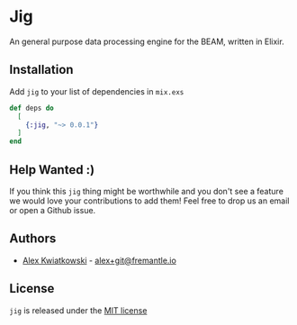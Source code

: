 # Jig

An general purpose data processing engine for the BEAM, written in Elixir.

## Installation

Add `jig` to your list of dependencies in `mix.exs`

```elixir
def deps do
  [
    {:jig, "~> 0.0.1"}
  ]
end
```

## Help Wanted :)

If you think this `jig` thing might be worthwhile and you don't see a feature
we would love your contributions to add them! Feel free to drop us an email or open 
a Github issue.

## Authors

* [Alex Kwiatkowski](https://github.com/rupurt) - alex+git@fremantle.io

## License

`jig` is released under the [MIT license](./LICENSE)
